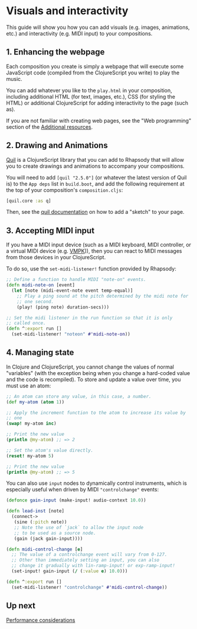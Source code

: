 # Visuals and interactivity

This guide will show you how you can add visuals (e.g. images,
animations, etc.) and interactivity (e.g. MIDI input) to your
compositions.

## 1. Enhancing the webpage

Each composition you create is simply a webpage that will execute some
JavaScript code (compiled from the ClojureScript you write) to play
the music.

You can add whatever you like to the `play.html` in your composition,
including additional HTML (for text, images, etc.), CSS (for styling
the HTML) or additional ClojureScript for adding interactivity to the
page (such as).

If you are not familiar with creating web pages, see the "Web
programming" section of the [Additional resources](8-resources.md).

## 2. Drawing and Animations

[Quil](http://quil.info/) is a ClojureScript library that you can add
to Rhapsody that will allow you to create drawings and animations to
accompany your compositions.

You will need to add `[quil "2.5.0"]` (or whatever the latest version
of Quil is) to the `App deps` list in `build.boot`, and add the
following requirement at the top of your composition's
`composition.cljs`:

``` clojure
[quil.core :as q]
```

Then, see the
[quil documentation](https://github.com/quil/quil/wiki/ClojureScript#usage-details)
on how to add a "sketch" to your page.

## 3. Accepting MIDI input

If you have a MIDI input device (such as a MIDI keyboard, MIDI
controller, or a virtual MIDI device
(e.g. [VMPK](http://vmpk.sourceforge.net/))), then you can react to
MIDI messages from those devices in your ClojureScript.

To do so, use the `set-midi-listener!` function provided by Rhapsody:

``` clojure
;; Define a function to handle MIDI "note-on" events.
(defn midi-note-on [event]
  (let [note (midi-event-note event temp-equal)]
    ;; Play a ping sound at the pitch determined by the midi note for
    ;; one second.
    (play! (ping note) duration-secs)))

;; Set the midi listener in the run function so that it is only
;; called once.
(defn ^:export run []
  (set-midi-listener! "noteon" #'midi-note-on))
```

## 4. Managing state

In Clojure and ClojureScript, you cannot change the values of normal
"variables" (with the exception being when you change a hard-coded
value and the code is recompiled). To store and update a value over
time, you must use an atom:

``` clojure
;; An atom can store any value, in this case, a number.
(def my-atom (atom 1))

;; Apply the increment function to the atom to increase its value by
;; one
(swap! my-atom inc)

;; Print the new value
(println @my-atom) ;; => 2

;; Set the atom's value directly.
(reset! my-atom 5)

;; Print the new value
(println @my-atom) ;; => 5
```

You can also use `input` nodes to dynamically control instruments,
which is especially useful when driven by MIDI `"controlchange"`
events:

``` clojure
(defonce gain-input (make-input! audio-context 10.0))

(defn lead-inst [note]
  (connect->
   (sine (:pitch note))
   ;; Note the use of `jack` to allow the input node
   ;; to be used as a source node.
   (gain (jack gain-input))))

(defn midi-control-change [e]
  ;; The value of a controlchange event will vary from 0-127.
  ;; Other than immediately setting an input, you can also
  ;; change it gradually with lin-ramp-input! or exp-ramp-input!
  (set-input! gain-input (/ (:value e) 10.0)))

(defn ^:export run []
  (set-midi-listener! "controlchange" #'midi-control-change))
```

## Up next

[Performance considerations](7-performance.md)
